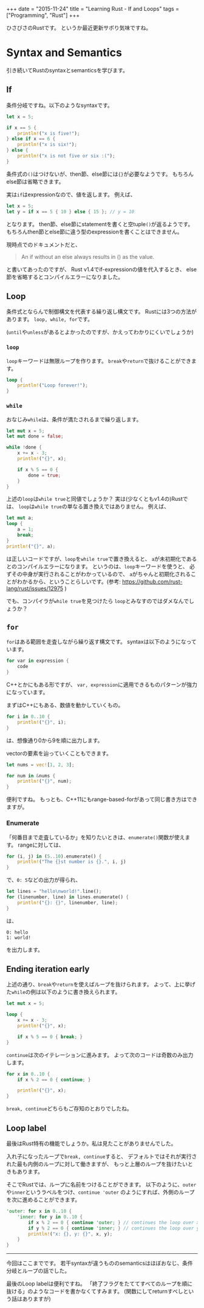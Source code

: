 +++
date = "2015-11-24"
title = "Learning Rust - If and Loops"
tags = ["Programming", "Rust"]
+++

ひさびさのRustです。
というか最近更新サボり気味ですね。

# Syntax and Semantics
引き続いてRustのsyntaxとsemanticsを学びます。

## If
条件分岐ですね。以下のようなsyntaxです。

```rust
let x = 5;

if x == 5 {
    println!("x is five!");
} else if x == 6 {
    println!("x is six!");
} else {
    println!("x is not five or six :(");
}
```

条件式の`()`はつけないが、then節、else節には`{}`が必要なようです。
もちろんelse節は省略できます。

実は`if`はexpressionなので、値を返します。
例えば、

```rust
let x = 5;
let y = if x == 5 { 10 } else { 15 }; // y = 10
```

となります。
then節、else節にstatementを書くと空tuple`()`が返るようです。
もちろんthen節とelse節に違う型のexpressionを書くことはできません。

現時点でのドキュメントだと、

> An if without an else always results in () as the value.

と書いてあったのですが、
Rust v1.4でif-expressionの値を代入するとき、
else節を省略するとコンパイルエラーになりました。

## Loop
条件式とならんで制御構文を代表する繰り返し構文です。
Rustには3つの方法があります。
`loop, while, for`です。

(`until`や`unless`があるとよかったのですが、かえってわかりにくいでしょうか)

### `loop`
`loop`キーワードは無限ループを作ります。
`break`や`return`で抜けることができます。

```rust
loop {
    println!("Loop forever!");
}
```

### `while`
おなじみ`while`は、条件が満たされるまで繰り返します。

```rust
let mut x = 5;
let mut done = false;

while !done {
    x += x - 3;
    println!("{}", x);

    if x % 5 == 0 {
        done = true;
    }
}
```

上述の`loop`は`while true`と同値でしょうか？
実は(少なくともv1.4の)Rustでは、
`loop`は`while true`の単なる置き換えではありません。
例えば、

```rust
let mut a;
loop {
    a = 1;
    break;
}
println!("{}", a);
```

は正しいコードですが、`loop`を`while true`で置き換えると、
`a`が未初期化であるとのコンパイルエラーになります。
というのは、`loop`キーワードを使うと、
必ずその中身が実行されることがわかっているので、
`a`がちゃんと初期化されることがわかるから、ということらしいです。(参考: https://github.com/rust-lang/rust/issues/12975 )

でも、コンパイラが`while true`を見つけたら
`loop`とみなすのではダメなんでしょうか？

## `for`
`for`はある範囲を走査しながら繰り返す構文です。
syntaxは以下のようになっています。

```rust
for var in expression {
    code
}
```

C++とかにもある形ですが、
`var, expression`に適用できるものパターンが強力になっています。

まずはC++にもある、数値を動かしていくもの。

```rust
for i in 0..10 {
    println!("{}", i);
}
```

は、想像通り0から9を順に出力します。

vectorの要素を辿っていくこともできます。

```rust
let nums = vec![1, 2, 3];

for num in &nums {
    println!("{}", num);
}
```

便利ですね。
もっとも、C++11にもrange-based-forがあって同じ書き方はできますが。

### Enumerate
「何番目まで走査しているか」を知りたいときは、`enumerate()`関数が使えます。
rangeに対しては、

```rust
for (i, j) in (5..10).enumerate() {
    println!("The {}st number is {}.", i, j)
}
```

で、`0: 5`などの出力が得られ、

```rust
let lines = "hello\nworld!".line();
for (linenumber, line) in lines.enumerate() {
    println!("{}: {}", linenumber, line);
}
```

は、

```console
0: hello
1: world!
```

を出力します。

## Ending iteration early
上述の通り、`break`や`return`を使えばループを抜けられます。
よって、上に挙げた`while`の例は以下のように書き換えられます。

```rust
let mut x = 5;

loop {
    x += x - 3;
    println!("{}", x);

    if x % 5 == 0 { break; }
}
```

`continue`は次のイテレーションに進みます。
よって次のコードは奇数のみ出力します。

```rust
for x in 0..10 {
    if x % 2 == 0 { continue; }

    println!("{}", x);
}
```

`break, continue`どちらもご存知のとおりでしたね。

## Loop label
最後はRust特有の機能でしょうか。私は見たことがありませんでした。

入れ子になったループで`break, continue`すると、
デフォルトではそれが実行された最も内側のループに対して働きますが、
もっと上層のループを抜けたいときもあります。

そこでRustでは、ループに名前をつけることができます。
以下のように、`outer`や`inner`というラベルをつけ、`continue 'outer`
のようにすれば、外側のループを次に進めることができます。

```rust
'outer: for x in 0..10 {
    'inner: for y in 0..10 {
        if x % 2 == 0 { continue 'outer; } // continues the loop over x
        if y % 2 == 0 { continue 'inner; } // continues the loop over y
        println!("x: {}, y: {}", x, y);
    }
}
```

---

今回はここまでです。
若干syntaxが違うもののsemanticsはほぼおなじ、条件分岐とループの話でした。

最後のLoop labelは便利ですね。
「終了フラグをたててすべてのループを順に抜ける」のようなコードを書かなくてすみます。
(関数にしてreturnすべしという話はありますが)
